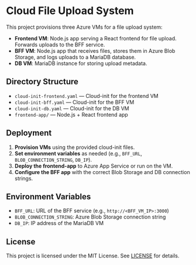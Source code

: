 # Cloud File Upload System

This project provisions three Azure VMs for a file upload system:

- **Frontend VM**: Node.js app serving a React frontend for file upload. Forwards uploads to the BFF service.
- **BFF VM**: Node.js app that receives files, stores them in Azure Blob Storage, and logs uploads to a MariaDB database.
- **DB VM**: MariaDB instance for storing upload metadata.

## Directory Structure

- `cloud-init-frontend.yaml` — Cloud-init for the frontend VM
- `cloud-init-bff.yaml` — Cloud-init for the BFF VM
- `cloud-init-db.yaml` — Cloud-init for the DB VM
- `frontend-app/` — Node.js + React frontend app

## Deployment

1. **Provision VMs** using the provided cloud-init files.
2. **Set environment variables** as needed (e.g., `BFF_URL`, `BLOB_CONNECTION_STRING`, `DB_IP`).
3. **Deploy the frontend-app** to Azure App Service or run on the VM.
4. **Configure the BFF app** with the correct Blob Storage and DB connection strings.

## Environment Variables

- `BFF_URL`: URL of the BFF service (e.g., `http://<BFF_VM_IP>:3000`)
- `BLOB_CONNECTION_STRING`: Azure Blob Storage connection string
- `DB_IP`: IP address of the MariaDB VM

## License

This project is licensed under the MIT License. See [LICENSE](LICENSE) for details.
